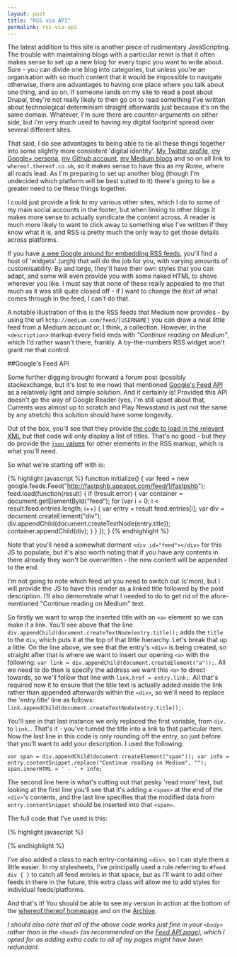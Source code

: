```yaml
---
layout: post
title: "RSS via API"
permalink: rss-via-api
---
```


The latest addition to this site is another piece of rudimentary JavaScripting. The trouble with maintaining blogs with a particular remit is that it often makes sense to set up a new blog for every topic you want to write about. Sure - you can divide one blog into categories, but unless you're an organisation with so much content that it would be impossible to navigate otherwise, there are advantages to having one place where you talk about one thing, and so on. If someone lands on my site to read a post about Drupal, they're not really likely to then go on to read something I've written about technological determinism straight afterwards just because it's on the same domain. Whatever, I'm sure there are counter-arguments on either side, but I'm very much used to having my digital footprint spread over several different sites.

That said, I do see advantages to being able to tie all these things together into some slightly more consistent 'digital identity'. [My Twitter profile](http://twitter.com/robsafar), [my Google+ persona](http://plus.google.com/u/0/+RobSafar), [my Github account](http://github.com/whereof-thereof), [my Medium blogs](http://medium.com/@robsafar) and so on all link to `whereof.thereof.co.uk`, so it makes sense to have this as my *Rome*, where all roads lead. As I'm preparing to set up another blog (though I'm undecided which platform will be best suited to it) there's going to be a greater need to tie these things together.

I could just provide a link to my various other sites, which I do to some of my main social accounts in the footer, but when linking to other blogs it makes more sense to actually syndicate the content across. A reader is much more likely to want to click away to something else I've written if they know what it is, and RSS is pretty much the only way to get those details across platforms.

If you have [a wee Google around for embedding RSS feeds](http://lmgtfy.com/?q=embed+rss+feed), you'll find a host of 'widgets' (urgh) that will do the job for you, with varying amounts of customisability. By and large, they'll have their own styles that you can adapt, and some will even provide you with some naked HTML to shove wherever you like. I must say that none of these really appealed to me that much as it was still quite closed off - if I want to change the *text* of what comes through in the feed, I can't do that.

A notable illustration of this is the RSS feeds that Medium now provides - by using the url `http://medium.com/feed/[USERNAME]` you can draw a neat little feed from a Medium account or, I think, a collection. However, in the `<description>` markup every field ends with *"Continue reading on Medium"*, which I'd rather wasn't there, frankly. A by-the-numbers RSS widget won't grant me that control.

##Google's Feed API

Some further digging brought forward a forum post (possibly stackexchange, but it's lost to me now) that mentioned [Google's Feed API](https://developers.google.com/feed/v1/devguide) as a relatively light and simple solution. And it certainly is! Provided this API doesn't go the way of Google Reader (yes, I'm still upset about that, Currents was almost up to scratch and Play Newsstand is just not the same by any stretch) this solution should have some longevity.

Out of the box, you'll see that they provide [the code to load in the relevant XML](https://developers.google.com/feed/v1/devguide#usingApis) but that code will only display a list of titles. That's no good - but they do provide the [`json` values](https://developers.google.com/feed/v1/devguide#resultJson) for other elements in the RSS markup, which is what you'll need.

So what we're starting off with is:

{% highlight javascript %}
function initialize() {
var feed = new google.feeds.Feed("http://fastpshb.appspot.com/feed/1/fastpshb");
feed.load(function(result) {
if (!result.error) {
var container = document.getElementById("feed");
for (var i = 0; i < result.feed.entries.length; i++) {
var entry = result.feed.entries[i];
var div = document.createElement("div");
div.appendChild(document.createTextNode(entry.title));
container.appendChild(div);
}
}
});
}
{% endhighlight %}

Note that you'll need a somewhat dormant `<div id="feed"></div>` for this JS to populate, but it's also worth noting that if you have any contents in there already they won't be overwritten - the new content will be appended to the end.

I'm not going to note which feed url you need to switch out (c'mon), but I will provide the JS to have this render as a linked title followed by the post description. I'll also demonstrate what I needed to do to get rid of the afore-mentioned "Continue reading on Medium" text.

So firstly we want to wrap the inserted title with an `<a>` element so we can make it a link. You'll see above that the line `div.appendChild(document.createTextNode(entry.title));` adds the `title` to the `div`, which puts it at the top of that little hierarchy. Let's break that up a little. On the line above, we see that the entry's `<div>` is being created, so straight after that is where we want to insert our opening `<a>` with the following: `var link = div.appendChild(document.createElement("a"));`. All we need to do then is specify the address we want this `<a>` to direct towards, so we'll follow that line with `link.href = entry.link;`. All that's required now it to ensure that the title text is actually added inside the link rather than appended afterwards within the `<div>`, so we'll need to replace the 'entry.title' line as follows: `link.appendChild(document.createTextNode(entry.title));`.

You'll see in that last instance we only replaced the first variable, from `div.` to `link.`. That's it - you've turned the title into a link to that particular item. Now the last line in this code is only rounding off the entry, so just before that you'll want to add your description. I used the following:

`var span = div.appendChild(document.createElement("span"));
var info = entry.contentSnippet.replace("Continue reading on Medium", "");
span.innerHTML = ' - ' + info;`

The second line here is what's cutting out that pesky 'read more' text, but looking at the first line you'll see that it's adding a `<span>` at the end of the `<div>`'s contents, and the last line specifies that the modified data from `entry.contentSnippet` should be inserted into that `<span>`.

The full code that I've used is this:

{% highlight javascript %}
<script type="text/javascript" src="https://www.google.com/jsapi"></script>
<script type="text/javascript">

google.load("feeds", "1");

function initialize() {
var feed = new google.feeds.Feed("http://medium.com/feed/@robsafar");
feed.load(function(result) {
if (!result.error) {
var container = document.getElementById("feed");
for (var i = 0; i < result.feed.entries.length; i++) {
var entry = result.feed.entries[i];
var div = document.createElement("div");
div.className = "feedMedium";
var link = div.appendChild(document.createElement("a"));
link.href = entry.link;
link.appendChild(document.createTextNode(entry.title));
var span = div.appendChild(document.createElement("span"));
var info = entry.contentSnippet.replace("Continue reading on Medium", "");
span.innerHTML = ' - ' + info;
container.appendChild(div);
}
}
});
}
google.setOnLoadCallback(initialize);

</script>
{% endhighlight %}

I've also added a class to each entry-containing `<div>`, so I can style them a little easier. In my stylesheets, I've principally used a rule referring to `#feed div { }` to catch all feed entries in that space, but as I'll want to add other feeds in there in the future, this extra class will allow me to add styles for individual feeds/platforms.

And that's it! You should be able to see my version in action at the bottom of the [whereof.thereof homepage](http://whereof.thereof.co.uk) and on the [Archive](http://whereof.thereof.co.uk/archive). 

*I should also note that all of the above code works just fine in your `<body>` rather than in the `<head>` (as recommended on the [Feed API page](https://developers.google.com/feed/v1/devguide)), which I opted for as adding extra code to all of my pages might have been redundant.*